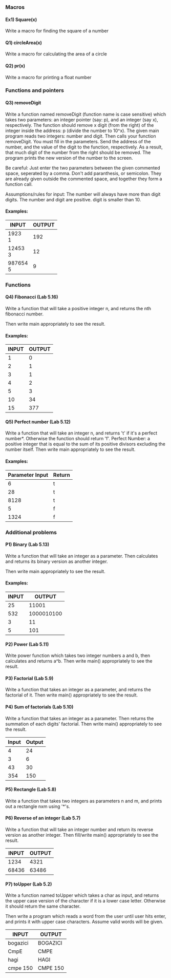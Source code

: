 ### Macros
#### Ex1) Square(x)

Write a macro for finding the square of a number

#### Q1) circleArea(x)

Write a macro for calculating the area of a circle

#### Q2) pr(x)

Write a macro for printing a float number

### Functions and pointers

#### Q3) removeDigit

Write a function named removeDigit (function name is case sensitive) which takes two parameters: an integer pointer (say: p), and an integer (say x), respectively. The function should remove x digit (from the right) of the integer inside the address: p (divide the number to 10^x). 
The given main program reads two integers: number and digit. Then calls your function removeDigit. You must fill in the parameters. Send the address of the number, and the value of the digit to the function, respectively. 
As a result, that much digit of the number from the right should be removed. The program prints the new version of the number to the screen. 

Be careful: Just enter the two parameters between the given commented space, seperated by a comma. Don't add paranthesis, or semicolon. They are already given outside the commented space, and together they form a function call. 

Assumptions/rules for input:
The number will always have more than digit digits.
The number and digit are positive.
digit is smaller than 10.

#### Examples: 

|INPUT|OUTPUT|
|-----|------|
|1923<br>1|192|
|12453<br>3|12|
|987654<br>5|9|

### Functions

#### Q4) Fibonacci (Lab 5.16)

Write a function that will take a positive integer n, and returns the nth fibonacci number. 

Then write main appropriately to see the result. 

#### Examples: 

|INPUT|OUTPUT|
|-----|------|
|1 |0 |
|2 |1 |
|3 |1 |
|4 |2 |
|5 |3 |
|10 |34| 
|15 |377| 

#### Q5) Perfect number (Lab 5.12)

Write a function that will take an integer n, and returns 't' if it's a perfect number*. Otherwise the function should return 'f'. 
Perfect Number: a positive integer that is equal to the sum of its positive divisors excluding the number itself. 
Then write main appropriately to see the result. 

#### Examples: 

|Parameter Input |Return|
|----------------|------|
|6 |t| 
|28 |t| 
|8128| t| 
|5 |f| 
|1324| f| 



### Additional problems

#### P1) Binary (Lab 5.13)

Write a function that will take an integer as a parameter. 
Then calculates and returns its binary version as another integer. 

Then write main appropriately to see the result. 

#### Examples: 

|INPUT|OUTPUT|
|-----|-----| 
|25 |11001| 
|532| 1000010100| 
|3 |11 |
|5| 101 |

#### P2) Power (Lab 5.11)

Write power function which takes two integer numbers a and b, then calculates and returns a^b. 
Then write main() appropriately to see the result. 

#### P3) Factorial (Lab 5.9)

Write a function that takes an integer as a parameter, and returns the factorial of it. 
Then write main() appropriately to see the result. 

#### P4) Sum of factorials (Lab 5.10)

Write a function that takes an integer as a parameter. 
Then returns the summation of each digits' factorial. 
Then write main() appropriately to see the result. 

|Input|Output|
|-----|------|
|4 |24| 
|3 |6 |
|43 |30 |
|354| 150 |

#### P5) Rectangle (Lab 5.8)

Write a function that takes two integers as parameters n and m, and prints out a rectangle nxm using '*'s. 

#### P6) Reverse of an integer (Lab 5.7)

Write a function that will take an integer number and return its reverse version as another integer. 
Then fill/write main() appropriately to see the result. 

|INPUT|OUTPUT|
|------|-----|
|1234 |4321 |
|68436 |63486| 

#### P7) toUpper (Lab 5.2)

Write a function named toUpper which takes a char as input, and returns the upper case version of the character if it is a lower case letter. Otherwise it should return the same character. 

Then write a program which reads a word from the user until user hits enter, and prints it with upper case characters. Assume valid words will be given. 

|INPUT|OUTPUT|
|------|-----|
|bogazici |BOGAZICI |
|CmpE |CMPE|
|hagi| HAGI|
|cmpe 150| CMPE 150|



